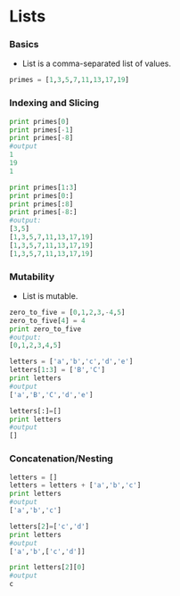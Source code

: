 # Lists

### Basics
 * List is a comma-separated list of values.

 ```python
 primes = [1,3,5,7,11,13,17,19]
 ```

 ### Indexing and Slicing

 ```python
 print primes[0]
 print primes[-1]
 print primes[-8]
 #output
 1
 19
 1

 print primes[1:3]
 print primes[0:]
 print primes[:8]
 print primes[-8:]
 #output:
 [3,5]
 [1,3,5,7,11,13,17,19]
 [1,3,5,7,11,13,17,19]
 [1,3,5,7,11,13,17,19]
 ```

 ### Mutability
  * List is mutable.
```python
zero_to_five = [0,1,2,3,-4,5]
zero_to_five[4] = 4
print zero_to_five
#output:
[0,1,2,3,4,5]

letters = ['a','b','c','d','e']
letters[1:3] = ['B','C']
print letters
#output
['a','B','C','d','e']

letters[:]=[]
print letters
#output
[]
```

### Concatenation/Nesting
```python
letters = []
letters = letters + ['a','b','c']
print letters
#output
['a','b','c']

letters[2]=['c','d']
print letters
#output
['a','b',['c','d']]

print letters[2][0]
#output
c
```